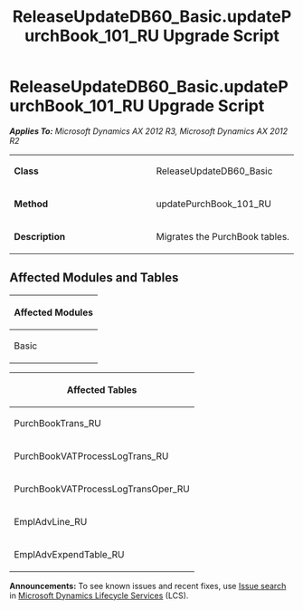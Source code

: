 ﻿---
title: ReleaseUpdateDB60_Basic.updatePurchBook_101_RU Upgrade Script
TOCTitle: ReleaseUpdateDB60_Basic.updatePurchBook_101_RU Upgrade Script
ms:assetid: 93e4b3ae-292a-9296-2dd6-9252c532f3c3
ms:mtpsurl: https://msdn.microsoft.com/en-us/library/JJ686132(v=AX.60)
ms:contentKeyID: 49709836
ms.date: 05/18/2015
mtps_version: v=AX.60
---

# ReleaseUpdateDB60\_Basic.updatePurchBook\_101\_RU Upgrade Script 


_**Applies To:** Microsoft Dynamics AX 2012 R3, Microsoft Dynamics AX 2012 R2_

<table>
<colgroup>
<col style="width: 50%" />
<col style="width: 50%" />
</colgroup>
<tbody>
<tr class="odd">
<td><p><strong>Class</strong></p></td>
<td><p>ReleaseUpdateDB60_Basic</p></td>
</tr>
<tr class="even">
<td><p><strong>Method</strong></p></td>
<td><p>updatePurchBook_101_RU</p></td>
</tr>
<tr class="odd">
<td><p><strong>Description</strong></p></td>
<td><p>Migrates the PurchBook tables.</p></td>
</tr>
</tbody>
</table>


## Affected Modules and Tables

<table>
<colgroup>
<col style="width: 100%" />
</colgroup>
<thead>
<tr class="header">
<th><p>Affected Modules</p></th>
</tr>
</thead>
<tbody>
<tr class="odd">
<td><p>Basic</p></td>
</tr>
</tbody>
</table>


<table>
<colgroup>
<col style="width: 100%" />
</colgroup>
<thead>
<tr class="header">
<th><p>Affected Tables</p></th>
</tr>
</thead>
<tbody>
<tr class="odd">
<td><p>PurchBookTrans_RU</p></td>
</tr>
<tr class="even">
<td><p>PurchBookVATProcessLogTrans_RU</p></td>
</tr>
<tr class="odd">
<td><p>PurchBookVATProcessLogTransOper_RU</p></td>
</tr>
<tr class="even">
<td><p>EmplAdvLine_RU</p></td>
</tr>
<tr class="odd">
<td><p>EmplAdvExpendTable_RU</p></td>
</tr>
</tbody>
</table>

  
**Announcements:** To see known issues and recent fixes, use [Issue search](http://go.microsoft.com/fwlink/?linkid=389258) in [Microsoft Dynamics Lifecycle Services](http://go.microsoft.com/fwlink/?linkid=306505) (LCS).

